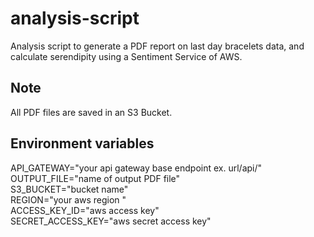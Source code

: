 # analysis-script
Analysis script to generate a PDF report on last day bracelets data, and calculate serendipity using a Sentiment Service of AWS.  

## Note
All PDF files are saved in an S3 Bucket.  

## Environment variables
API_GATEWAY="your api gateway base endpoint ex. url/api/"  
OUTPUT_FILE="name of output PDF file"  
S3_BUCKET="bucket name"  
REGION="your aws region "  
ACCESS_KEY_ID="aws access key"  
SECRET_ACCESS_KEY="aws secret access key"  